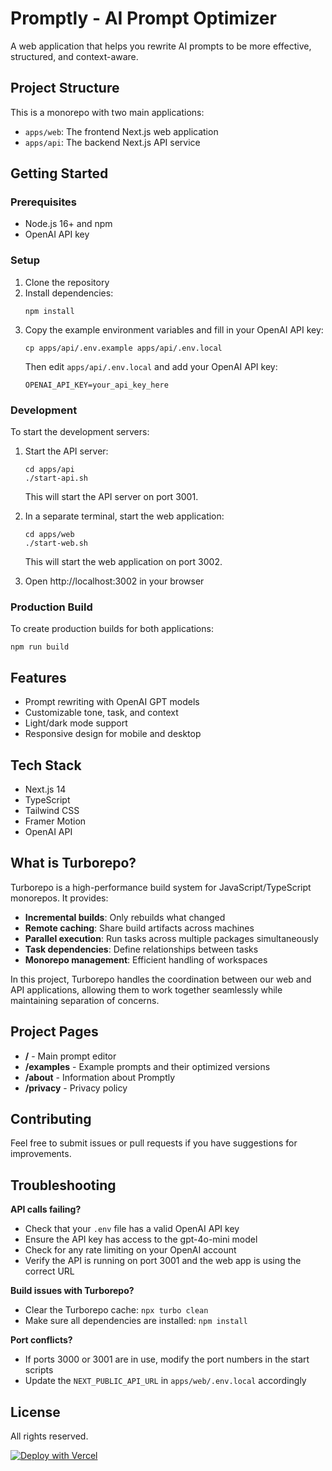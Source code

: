 # Promptly - AI Prompt Optimizer

A web application that helps you rewrite AI prompts to be more effective, structured, and context-aware.

## Project Structure

This is a monorepo with two main applications:

- `apps/web`: The frontend Next.js web application
- `apps/api`: The backend Next.js API service

## Getting Started

### Prerequisites

- Node.js 16+ and npm
- OpenAI API key

### Setup

1. Clone the repository
2. Install dependencies:
   ```
   npm install
   ```
3. Copy the example environment variables and fill in your OpenAI API key:
   ```
   cp apps/api/.env.example apps/api/.env.local
   ```
   Then edit `apps/api/.env.local` and add your OpenAI API key:
   ```
   OPENAI_API_KEY=your_api_key_here
   ```

### Development

To start the development servers:

1. Start the API server:

   ```
   cd apps/api
   ./start-api.sh
   ```

   This will start the API server on port 3001.

2. In a separate terminal, start the web application:

   ```
   cd apps/web
   ./start-web.sh
   ```

   This will start the web application on port 3002.

3. Open http://localhost:3002 in your browser

### Production Build

To create production builds for both applications:

```
npm run build
```

## Features

- Prompt rewriting with OpenAI GPT models
- Customizable tone, task, and context
- Light/dark mode support
- Responsive design for mobile and desktop

## Tech Stack

- Next.js 14
- TypeScript
- Tailwind CSS
- Framer Motion
- OpenAI API

## What is Turborepo?

Turborepo is a high-performance build system for JavaScript/TypeScript monorepos. It provides:

- **Incremental builds**: Only rebuilds what changed
- **Remote caching**: Share build artifacts across machines
- **Parallel execution**: Run tasks across multiple packages simultaneously
- **Task dependencies**: Define relationships between tasks
- **Monorepo management**: Efficient handling of workspaces

In this project, Turborepo handles the coordination between our web and API applications, allowing them to work together seamlessly while maintaining separation of concerns.

## Project Pages

- **/** - Main prompt editor
- **/examples** - Example prompts and their optimized versions
- **/about** - Information about Promptly
- **/privacy** - Privacy policy

## Contributing

Feel free to submit issues or pull requests if you have suggestions for improvements.

## Troubleshooting

**API calls failing?**

- Check that your `.env` file has a valid OpenAI API key
- Ensure the API key has access to the gpt-4o-mini model
- Check for any rate limiting on your OpenAI account
- Verify the API is running on port 3001 and the web app is using the correct URL

**Build issues with Turborepo?**

- Clear the Turborepo cache: `npx turbo clean`
- Make sure all dependencies are installed: `npm install`

**Port conflicts?**

- If ports 3000 or 3001 are in use, modify the port numbers in the start scripts
- Update the `NEXT_PUBLIC_API_URL` in `apps/web/.env.local` accordingly

## License

All rights reserved.

[![Deploy with Vercel](https://vercel.com/button)](https://vercel.com/new/clone?repository-url=https%3A%2F%2Fgithub.com%2Fyour-username%2Fpromptly&env=OPENAI_API_KEY&envDescription=Get%20your%20OpenAI%20API%20key%20at%20platform.openai.com)
